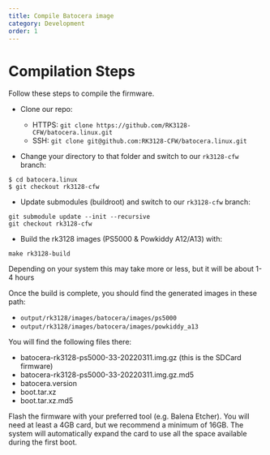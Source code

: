 ```yaml
---
title: Compile Batocera image
category: Development
order: 1
---
```


# Compilation Steps

Follow these steps to compile the firmware.

- Clone our repo:
  - HTTPS: ```git clone https://github.com/RK3128-CFW/batocera.linux.git```
  - SSH: ```git clone git@github.com:RK3128-CFW/batocera.linux.git```

- Change your directory to that folder and switch to our ```rk3128-cfw``` branch:
```
$ cd batocera.linux
$ git checkout rk3128-cfw
```
- Update submodules (buildroot) and switch to our ```rk3128-cfw``` branch:
```
git submodule update --init --recursive
git checkout rk3128-cfw
```

- Build the rk3128 images (PS5000 & Powkiddy A12/A13) with:
```
make rk3128-build
```

Depending on your system this may take more or less, but it will be about 1-4 hours

Once the build is complete, you should find the generated images in these path:
* ```output/rk3128/images/batocera/images/ps5000```
* ```output/rk3128/images/batocera/images/powkiddy_a13```

You will find the following files there:
- batocera-rk3128-ps5000-33-20220311.img.gz (this is the SDCard firmware)
- batocera-rk3128-ps5000-33-20220311.img.gz.md5  
- batocera.version  
- boot.tar.xz  
- boot.tar.xz.md5

Flash the firmware with your preferred tool (e.g. Balena Etcher). You will need at least a 4GB card, but we recommend a minimum of 16GB. The system will automatically expand the card to use all the space available during the first boot.

